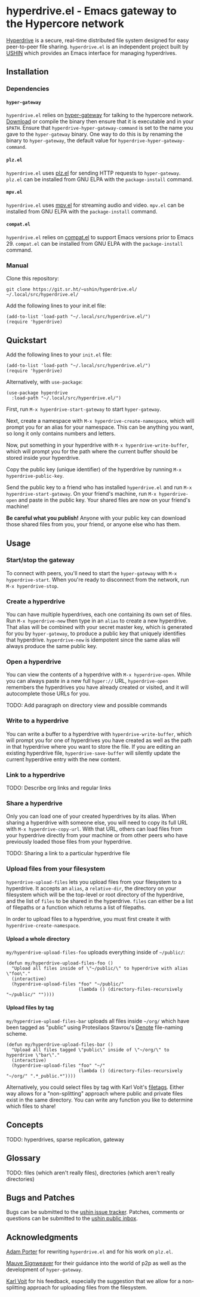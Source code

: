 # hyperdrive.el - Emacs gateway to the Hypercore network

[Hyperdrive](https://docs.holepunch.to/building-blocks/hyperdrive) is
a secure, real-time distributed file system designed for easy
peer-to-peer file sharing. `hyperdrive.el` is an independent project
built by [USHIN](https://ushin.org) which provides an Emacs interface
for managing hyperdrives.

## Installation

### Dependencies

#### `hyper-gateway`

`hyperdrive.el` relies on
[hyper-gateway](https://github.com/RangerMauve/hyper-gateway/) for
talking to the hypercore network.
[Download](https://github.com/RangerMauve/hyper-gateway/releases) or
compile the binary then ensure that it is executable and in your
`$PATH`. Ensure that `hyperdrive-hyper-gateway-command` is set to the
name you gave to the `hyper-gateway` binary. One way to do this is by
renaming the binary to `hyper-gateway`, the default value for
`hyperdrive-hyper-gateway-command`.

#### `plz.el`

`hyperdrive.el` uses [plz.el](https://github.com/alphapapa/plz.el) for
sending HTTP requests to `hyper-gateway`. `plz.el` can be installed
from GNU ELPA with the `package-install` command.

#### `mpv.el`

`hyperdrive.el` uses [mpv.el](https://github.com/kljohann/mpv.el) for
streaming audio and video. `mpv.el` can be installed from GNU ELPA
with the `package-install` command.

#### `compat.el`

`hyperdrive.el` relies on
[compat.el](https://github.com/emacs-compat/compat) to support Emacs
versions prior to Emacs 29. `compat.el` can be installed from GNU ELPA
with the `package-install` command.

### Manual

Clone this repository:

```
git clone https://git.sr.ht/~ushin/hyperdrive.el/ ~/.local/src/hyperdrive.el/
```

Add the following lines to your init.el file:

```
(add-to-list 'load-path "~/.local/src/hyperdrive.el/")
(require 'hyperdrive)
```

## Quickstart

Add the following lines to your `init.el` file:

```
(add-to-list 'load-path "~/.local/src/hyperdrive.el/")
(require 'hyperdrive)
```

Alternatively, with `use-package`:
```
(use-package hyperdrive
  :load-path "~/.local/src/hyperdrive.el/")
```

First, run `M-x hyperdrive-start-gateway` to start `hyper-gateway`.

Next, create a namespace with `M-x hyperdrive-create-namespace`, which
will prompt you for an alias for your namespace. This can be anything
you want, so long it only contains numbers and letters.

Now, put something in your hyperdrive with `M-x
hyperdrive-write-buffer`, which will prompt you for the path where the
current buffer should be stored inside your hyperdrive.

Copy the public key (unique identifier) of the hyperdrive by running
`M-x hyperdrive-public-key`.

Send the public key to a friend who has installed `hyperdrive.el` and
run `M-x hyperdrive-start-gateway`. On your friend's machine, run `M-x
hyperdrive-open` and paste in the public key. Your shared files are
now on your friend's machine!

**Be careful what you publish!** Anyone with your public key can
download those shared files from you, your friend, or anyone else who
has them.

## Usage

### Start/stop the gateway

To connect with peers, you'll need to start the `hyper-gateway` with
`M-x hyperdrive-start`. When you're ready to disconnect from the
network, run `M-x hyperdrive-stop`.

### Create a hyperdrive

You can have multiple hyperdrives, each one containing its own set of
files. Run `M-x hyperdrive-new` then type in an `alias` to create a
new hyperdrive. That alias will be combined with your secret master
key, which is generated for you by `hyper-gateway`, to produce a
public key that uniquely identifies that hyperdrive. `hyperdrive-new`
is idempotent since the same alias will always produce the same public
key.

### Open a hyperdrive

You can view the contents of a hyperdrive with `M-x hyperdrive-open`.
While you can always paste in a new full `hyper://` URL,
`hyperdrive-open` remembers the hyperdrives you have already created
or visited, and it will autocomplete those URLs for you.

TODO: Add paragraph on directory view and possible commands

### Write to a hyperdrive

You can write a buffer to a hyperdrive with `hyperdrive-write-buffer`,
which will prompt you for one of hyperdrives you have created as well
as the path in that hyperdrive where you want to store the file. If
you are editing an existing hyperdrive file, `hyperdrive-save-buffer`
will silently update the current hyperdrive entry with the new content.

### Link to a hyperdrive

TODO: Describe org links and regular links

### Share a hyperdrive

Only you can load one of your created hyperdrives by its alias. When
sharing a hyperdrive with someone else, you will need to copy its full
URL with `M-x hyperdrive-copy-url`. With that URL, others can load
files from your hyperdrive directly from your machine or from other
peers who have previously loaded those files from your hyperdrive.

TODO: Sharing a link to a particular hyperdrive file

### Upload files from your filesystem

`hyperdrive-upload-files` lets you upload files from your filesystem
to a hyperdrive. It accepts an `alias`, a `relative-dir`, the
directory on your filesystem which will be the top-level or root
directory of the hyperdrive, and the list of `files` to be shared in
the hyperdrive. `files` can either be a list of filepaths or a
function which returns a list of filepaths.

In order to upload files to a hyperdrive, you must first create it
with `hyperdrive-create-namespace`.

#### Upload a whole directory

`my/hyperdrive-upload-files-foo` uploads everything inside of `~/public/`:

```
(defun my/hyperdrive-upload-files-foo ()
  "Upload all files inside of \"~/public/\" to hyperdrive with alias \"foo\"."
  (interactive)
  (hyperdrive-upload-files "foo" "~/public/"
                           (lambda () (directory-files-recursively "~/public/" ""))))
```

#### Upload files by tag

`my/hyperdrive-upload-files-bar` uploads all files inside `~/org/` which
have been tagged as "public" using Protesilaos Stavrou's
[Denote](https://protesilaos.com/emacs/denote) file-naming scheme.

```
(defun my/hyperdrive-upload-files-bar ()
  "Upload all files tagged \"public\" inside of \"~/org/\" to hyperdrive \"bar\"."
  (interactive)
  (hyperdrive-upload-files "foo" "~/"
                           (lambda () (directory-files-recursively "~/org/" ".*_public.*"))))
```

Alternatively, you could select files by tag with Karl Voit's
[filetags](https://github.com/novoid/filetags/). Either way allows for
a "non-splitting" approach where public and private files exist in the
same directory. You can write any function you like to determine which
files to share!

## Concepts

TODO: hyperdrives, sparse replication, gateway

## Glossary

TODO: files (which aren't really files), directories (which aren't really directories)

## Bugs and Patches

Bugs can be submitted to the [ushin issue
tracker](https://todo.sr.ht/~ushin/ushin). Patches,
comments or questions can be submitted to the [ushin public
inbox](https://lists.sr.ht/~ushin/ushin).

## Acknowledgments

[Adam Porter](https://github.com/alphapapa/) for rewriting
`hyperdrive.el` and for his work on `plz.el`.

[Mauve Signweaver](https://mauve.moe/) for their guidance into the
world of p2p as well as the development of `hyper-gateway`.

[Karl Voit](https://karl-voit.at/) for his feedback, especially the
suggestion that we allow for a non-splitting approach for uploading
files from the filesystem.
